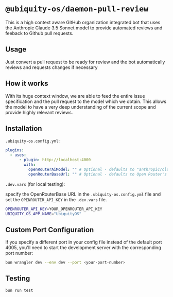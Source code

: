 # `@ubiquity-os/daemon-pull-review`

This is a high context aware GitHub organization integrated bot that uses the Anthropic Claude 3.5 Sonnet model to provide automated reviews and feeback to Github pull requests.

## Usage

Just convert a pull request to be ready for review and the bot automatically reviews and requests changes if necessary

## How it works

With its huge context window, we are able to feed the entire issue specification and the pull request to the model which we obtain. This allows the model to have a very deep understanding of the current scope and provide highly relevant reviews.

## Installation

`.ubiquity-os.config.yml`:

```yml
plugins:
  - uses:
      - plugin: http://localhost:4000
        with:
          openRouterAiModel: "" # Optional - defaults to "anthropic/claude-3.5-sonnet"
          openRouterBaseUrl: "" # Optional - defaults to Open Router's API endpoint
```

`.dev.vars` (for local testing):

specify the OpenRouterBase URL in the `.ubiquity-os.config.yml` file and set the `OPENROUTER_API_KEY` in the `.dev.vars` file.

```sh
OPENROUTER_API_KEY=YOUR_OPENROUTER_API_KEY
UBIQUITY_OS_APP_NAME="UbiquityOS"
```

## Custom Port Configuration

If you specify a different port in your config file instead of the default port 4005, you'll need to start the development server with the corresponding port number:

```sh
bun wrangler dev --env dev --port <your-port-number>
```

## Testing

```sh
bun run test
```
